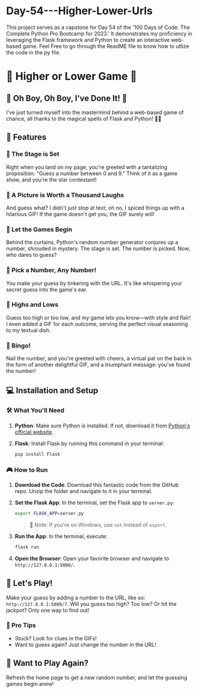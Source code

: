 # Day-54---Higher-Lower-Urls
This project serves as a capstone for Day 54 of the '100 Days of Code: The Complete Python Pro Bootcamp for 2023.' It demonstrates my proficiency in leveraging the Flask framework and Python to create an interactive web-based game. Feel Free to go through the ReadME file to know how to utlize the code in the py file.

# 🎲 Higher or Lower Game 🎲

## 🎉 Oh Boy, Oh Boy, I've Done It! 🎉

I've just turned myself into the mastermind behind a web-based game of chance, all thanks to the magical spells of Flask and Python! 🐍✨

## 🚀 Features

### 🎯 The Stage is Set

Right when you land on my page, you're greeted with a tantalizing proposition: "Guess a number between 0 and 9." Think of it as a game show, and you're the star contestant!

### 🤣 A Picture is Worth a Thousand Laughs

And guess what? I didn't just stop at text; oh no, I spiced things up with a hilarious GIF! If the game doesn't get you, the GIF surely will!

### 🎲 Let the Games Begin

Behind the curtains, Python's random number generator conjures up a number, shrouded in mystery. The stage is set. The number is picked. Now, who dares to guess?

### 🤫 Pick a Number, Any Number!

You make your guess by tinkering with the URL. It's like whispering your secret guess into the game's ear.

### 🚦 Highs and Lows

Guess too high or too low, and my game lets you know—with style and flair! I even added a GIF for each outcome, serving the perfect visual seasoning to my textual dish.

### 🎉 Bingo!

Nail the number, and you're greeted with cheers, a virtual pat on the back in the form of another delightful GIF, and a triumphant message: you've found the number!

## 💻 Installation and Setup

### 🛠️ What You'll Need

1. **Python**: Make sure Python is installed. If not, download it from [Python's official website](https://www.python.org/downloads/).

2. **Flask**: Install Flask by running this command in your terminal:
    ```bash
    pip install Flask
    ```

### 🎮 How to Run

1. **Download the Code**: Download this fantastic code from the GitHub repo. Unzip the folder and navigate to it in your terminal.

2. **Set the Flask App**: In the terminal, set the Flask app to `server.py`:
    ```bash
    export FLASK_APP=server.py
    ```
    > 📝 Note: If you're on Windows, use `set` instead of `export`.

3. **Run the App**: In the terminal, execute:
    ```bash
    flask run
    ```

4. **Open the Browser**: Open your favorite browser and navigate to `http://127.0.0.1:5000/`.

## 🎊 Let's Play!

Make your guess by adding a number to the URL, like so: `http://127.0.0.1:5000/7`. Will you guess too high? Too low? Or hit the jackpot? Only one way to find out!

### 🌟 Pro Tips

- Stuck? Look for clues in the GIFs!
- Want to guess again? Just change the number in the URL!

## 🔄 Want to Play Again?

Refresh the home page to get a new random number, and let the guessing games begin anew!

